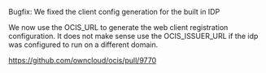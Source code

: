 Bugfix: We fixed the client config generation for the built in IDP

We now use the OCIS_URL to generate the web client registration configuration. It does not make sense use the OCIS_ISSUER_URL if the idp was configured to run on a different domain.

https://github.com/owncloud/ocis/pull/9770
